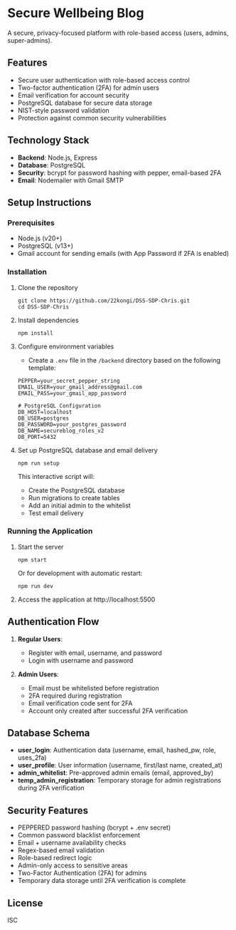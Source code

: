 # Secure Wellbeing Blog

A secure, privacy-focused platform with role-based access (users, admins, super-admins).

## Features

- Secure user authentication with role-based access control
- Two-factor authentication (2FA) for admin users
- Email verification for account security
- PostgreSQL database for secure data storage
- NIST-style password validation
- Protection against common security vulnerabilities

## Technology Stack

- **Backend**: Node.js, Express
- **Database**: PostgreSQL
- **Security**: bcrypt for password hashing with pepper, email-based 2FA
- **Email**: Nodemailer with Gmail SMTP

## Setup Instructions

### Prerequisites

- Node.js (v20+)
- PostgreSQL (v13+)
- Gmail account for sending emails (with App Password if 2FA is enabled)

### Installation

1. Clone the repository
   ```
   git clone https://github.com/22kongi/DSS-SDP-Chris.git
   cd DSS-SDP-Chris
   ```

2. Install dependencies
   ```
   npm install
   ```

3. Configure environment variables
   - Create a `.env` file in the `/backend` directory based on the following template:
   ```
   PEPPER=your_secret_pepper_string
   EMAIL_USER=your_gmail_address@gmail.com
   EMAIL_PASS=your_gmail_app_password

   # PostgreSQL Configuration
   DB_HOST=localhost
   DB_USER=postgres
   DB_PASSWORD=your_postgres_password
   DB_NAME=secureblog_roles_v2
   DB_PORT=5432
   ```

4. Set up PostgreSQL database and email delivery
   ```
   npm run setup
   ```
   This interactive script will:
   - Create the PostgreSQL database
   - Run migrations to create tables
   - Add an initial admin to the whitelist
   - Test email delivery

### Running the Application

1. Start the server
   ```
   npm start
   ```
   Or for development with automatic restart:
   ```
   npm run dev
   ```

2. Access the application at http://localhost:5500

## Authentication Flow

1. **Regular Users**:
   - Register with email, username, and password
   - Login with username and password

2. **Admin Users**:
   - Email must be whitelisted before registration
   - 2FA required during registration
   - Email verification code sent for 2FA
   - Account only created after successful 2FA verification

## Database Schema

- **user_login**: Authentication data (username, email, hashed_pw, role, uses_2fa)
- **user_profile**: User information (username, first/last name, created_at)
- **admin_whitelist**: Pre-approved admin emails (email, approved_by)
- **temp_admin_registration**: Temporary storage for admin registrations during 2FA verification

## Security Features

- PEPPERED password hashing (bcrypt + .env secret)
- Common password blacklist enforcement
- Email + username availability checks
- Regex-based email validation
- Role-based redirect logic
- Admin-only access to sensitive areas
- Two-Factor Authentication (2FA) for admins
- Temporary data storage until 2FA verification is complete

## License

ISC
